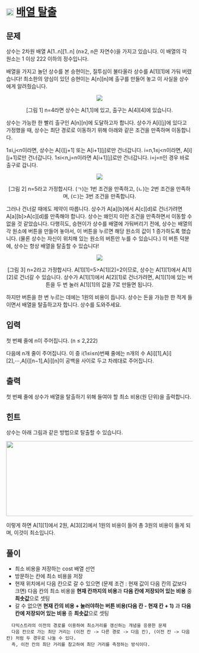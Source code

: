 # <img src="https://d2gd6pc034wcta.cloudfront.net/tier/11.svg" class="solvedac-tier" width=20> [배열 탈출](https://www.acmicpc.net/problem/11909)

## 문제
상수는 2차원 배열 A[1..n][1..n] (n≥2, n은 자연수)을 가지고 있습니다. 이 배열의 각 원소는 1 이상 222 이하의 정수입니다.

배열을 가지고 놀던 상수를 본 승현이는, 질투심이 불타올라 상수를 A[1][1]에 가둬 버렸습니다! 최소한의 양심이 있던 승현이는 A[n][n]에 출구를 만들어 놓고 이 사실을 상수에게 알려줬습니다.

<p align='center'><img src="https://onlinejudgeimages.s3-ap-northeast-1.amazonaws.com/problem/11909/1.png"></p>

<p align='center'>[그림 1] n=4라면 상수는 A[1,1]에 있고, 출구는 A[4][4]에 있습니다.</p>

상수는 가능한 한 빨리 출구인 A[n][n]에 도달하고자 합니다. 상수가 A[i][j]에 있다고 가정했을 때, 상수는 최단 경로로 이동하기 위해 아래와 같은 조건을 만족하며 이동합니다.

1≤i,j<n이라면, 상수는 A[i][j+1] 또는 A[i+1][j]로만 건너갑니다.
i=n,1≤j<n이라면, A[i][j+1]로만 건너갑니다.
1≤i<n,j=n이라면 A[i+1][j]로만 건너갑니다.
i=j=n인 경우 바로 출구로 갑니다.

<p align ='center'><img src ="https://onlinejudgeimages.s3-ap-northeast-1.amazonaws.com/problem/11909/2.png"></p>

<p align='center'>[그림 2] n=5라고 가정합시다. (ㄱ)는 1번 조건을 만족하고, (ㄴ)는 2번 조건을 만족하며, (ㄷ)는 3번 조건을 만족합니다.</p>

그러나 건너갈 때에도 제약이 따릅니다. 상수가 A[a][b]에서 A[c][d]로 건너가려면 A[a][b]>A[c][d]를 만족해야 합니다. 상수는 왜인지 이런 조건을 만족하면서 이동할 수 없을 것 같았습니다. 다행히도, 승현이가 상수를 배열에 가둬버리기 전에, 상수는 배열의 각 원소에 버튼을 만들어 놓아서, 이 버튼을 누르면 해당 원소의 값이 1 증가하도록 했습니다. (물론 상수는 자신이 위치해 있는 원소의 버튼만 누를 수 있습니다.) 이 버튼 덕분에, 상수는 항상 배열을 탈출할 수 있습니다!


<p align='center'><img src = "https://onlinejudgeimages.s3-ap-northeast-1.amazonaws.com/problem/11909/3.png"></p>

<p align='center'>[그림 3] n=2라고 가정합시다. A[1][1]=5>A[1][2]=2이므로, 상수는 A[1][1]에서 A[1][2]로 건너갈 수 있습니다. 상수가 A[1][1]에서 A[2][1]로 건너가려면, A[1][1]에 있는 버튼을 두 번 눌러 A[1][1]의 값을 7로 만들면 됩니다.</p>

하지만 버튼을 한 번 누르는 데에는 1원의 비용이 듭니다. 상수는 돈을 가능한 한 적게 들이면서 배열을 탈출하고자 합니다. 상수를 도와주세요.

## 입력
첫 번째 줄에 n이 주어집니다. (n ≤ 2,222)

다음에 n개 줄이 주어집니다. 이 중 i(1≤i≤n)번째 줄에는 n개의 수 A[i][1],A[i][2],⋯,A[i][n−1],A[i][n]이 공백을 사이로 두고 차례대로 주어집니다.

## 출력
첫 번째 줄에 상수가 배열을 탈출하기 위해 들여야 할 최소 비용(원 단위)을 출력합니다.

<div class="col-md-12">
				<section id="hint" class="problem-section">
				<div class="headline">
				<h2>힌트</h2>
				</div>
				<div id="problem_hint" class="problem-text">
				<p>상수는 아래 그림과 같은 방법으로 탈출할 수 있습니다.</p>

<p style="text-align: center;"><img alt="" src="https://onlinejudgeimages.s3-ap-northeast-1.amazonaws.com/problem/11909/4.png" style="height:202px; width:640px"></p>

<p>이렇게 하면 A[1][1]에서 2원, A[3][2]에서 1원의 비용이 들어 총 3원의 비용이 들게 되며, 이것이 최소입니다.</p>

</div>
</section>
</div>

## 풀이
 - 최소 비용을 저장하는 cost 배열 선언
 - 방문하는 칸에 최소 비용을 저장
 - 현재 위치에서 다음 칸으로 갈 수 있으면 (문제 조건 : 현재 값이 다음 칸의 값보다 크면) 다음 칸의 최소 비용을 **현재 칸까지의 비용**과 **다음 칸에 저장되어 있는 비용** 중 **최솟값**으로 셋팅
 - 갈 수 없으면 **현재 칸의 비용 + 눌러야하는 버튼 비용(다음 칸 - 현재 칸 + 1)** 과 **다음 칸에 저장되어 있는 비용** 중 **최솟값**으로 셋팅
```
  다익스트라의 이전의 경로를 이용하여 최소거리를 갱신하는 개념을 응용한 문제
  다음 칸으로 가는 최단 거리는 (이전 칸 -> 다른 경로 -> 다음 칸), (이전 칸 -> 다음 칸) 처럼 두 경우로 나눌 수 있다.
  즉, 이전 칸의 최단 거리를 참고하여 최단 거리를 측정하는 방식이다.
```
